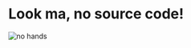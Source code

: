 # Look ma, no source code!
![no hands](https://camo.githubusercontent.com/80bb5df100bda3bd8ba33a1ecbdaebbd1f57b720e4acf68f36ddb874961ae572/68747470733a2f2f63382e616c616d792e636f6d2f636f6d702f4d4b4e3447372f6c6f6f6b2d6d612d6e6f2d68616e6473212d4d4b4e3447372e6a7067)
